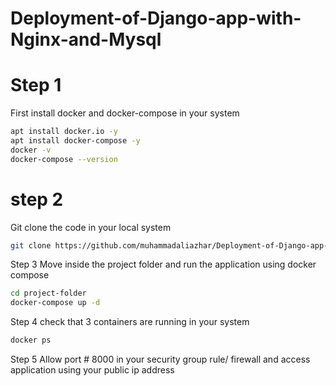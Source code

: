 # Deployment-of-Django-app-with-Nginx-and-Mysql

# Step 1
First install docker and docker-compose in your system
```bash
apt install docker.io -y
apt install docker-compose -y
docker -v
docker-compose --version
```

# step 2
Git clone the code in your local system
```bash
git clone https://github.com/muhammadaliazhar/Deployment-of-Django-app-with-Nginx-and-Mysql.git
```

Step 3
Move inside the project folder and run the application using docker compose
```bash
cd project-folder
docker-compose up -d
```

Step 4 
check that 3 containers are running in your system
```bash
docker ps
```

Step 5
Allow port # 8000 in your security group rule/ firewall and access application using your public ip address




















